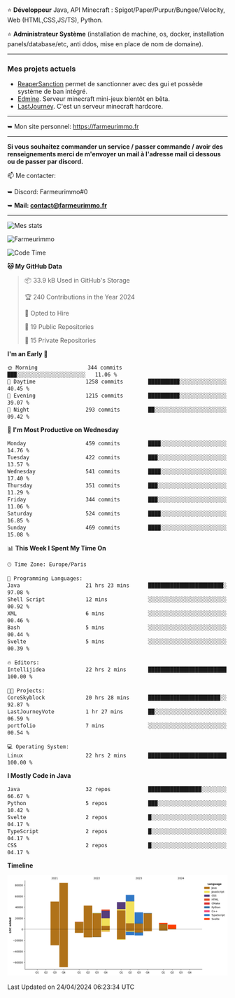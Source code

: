 ⭐ **Développeur** Java, API Minecraft : Spigot/Paper/Purpur/Bungee/Velocity, Web (HTML,CSS,JS/TS), Python.

⭐ **Administrateur Système** (installation de machine, os, docker, installation panels/database/etc, anti ddos, mise en place de nom de domaine).

---

### Mes projets actuels
- [ReaperSanction](https://www.spigotmc.org/resources/reapersanction.89580/) permet de sanctionner avec des gui et possède système de ban intégré.
- [Edmine](https://edmine.net). Serveur minecraft mini-jeux bientôt en bêta.
- [LastJourney](https://lastjourney.fr). C'est un serveur minecraft hardcore.

---

➥ Mon site personnel: https://farmeurimmo.fr

---

**Si vous souhaitez commander un service / passer commande / avoir des renseignements merci de m'envoyer un mail à l'adresse mail ci dessous ou de passer par discord.**

📫 Me contacter:
 
   ➥ Discord: Farmeurimmo#0
   
   ➥ **Mail: contact@farmeurimmo.fr**

---

![Mes stats](https://github-readme-stats.farmeurimmo.fr/api?username=Farmeurimmo&count_private=true&show_icons=true&theme=radical)

<img src="https://komarev.com/ghpvc/?username=Farmeurimmo" alt="Farmeurimmo" />

<!--START_SECTION:waka-->
![Code Time](http://img.shields.io/badge/Code%20Time-1%2C312%20hrs%2011%20mins-blue)

**🐱 My GitHub Data** 

> 📦 33.9 kB Used in GitHub's Storage 
 > 
> 🏆 240 Contributions in the Year 2024
 > 
> 💼 Opted to Hire
 > 
> 📜 19 Public Repositories 
 > 
> 🔑 15 Private Repositories 
 > 
**I'm an Early 🐤** 

```text
🌞 Morning                344 commits         ███░░░░░░░░░░░░░░░░░░░░░░   11.06 % 
🌆 Daytime                1258 commits        ██████████░░░░░░░░░░░░░░░   40.45 % 
🌃 Evening                1215 commits        ██████████░░░░░░░░░░░░░░░   39.07 % 
🌙 Night                  293 commits         ██░░░░░░░░░░░░░░░░░░░░░░░   09.42 % 
```
📅 **I'm Most Productive on Wednesday** 

```text
Monday                   459 commits         ████░░░░░░░░░░░░░░░░░░░░░   14.76 % 
Tuesday                  422 commits         ███░░░░░░░░░░░░░░░░░░░░░░   13.57 % 
Wednesday                541 commits         ████░░░░░░░░░░░░░░░░░░░░░   17.40 % 
Thursday                 351 commits         ███░░░░░░░░░░░░░░░░░░░░░░   11.29 % 
Friday                   344 commits         ███░░░░░░░░░░░░░░░░░░░░░░   11.06 % 
Saturday                 524 commits         ████░░░░░░░░░░░░░░░░░░░░░   16.85 % 
Sunday                   469 commits         ████░░░░░░░░░░░░░░░░░░░░░   15.08 % 
```


📊 **This Week I Spent My Time On** 

```text
🕑︎ Time Zone: Europe/Paris

💬 Programming Languages: 
Java                     21 hrs 23 mins      ████████████████████████░   97.08 % 
Shell Script             12 mins             ░░░░░░░░░░░░░░░░░░░░░░░░░   00.92 % 
XML                      6 mins              ░░░░░░░░░░░░░░░░░░░░░░░░░   00.46 % 
Bash                     5 mins              ░░░░░░░░░░░░░░░░░░░░░░░░░   00.44 % 
Svelte                   5 mins              ░░░░░░░░░░░░░░░░░░░░░░░░░   00.39 % 

🔥 Editors: 
Intellijidea             22 hrs 2 mins       █████████████████████████   100.00 % 

🐱‍💻 Projects: 
CoreSkyblock             20 hrs 28 mins      ███████████████████████░░   92.87 % 
LastJourneyVote          1 hr 27 mins        ██░░░░░░░░░░░░░░░░░░░░░░░   06.59 % 
portfolio                7 mins              ░░░░░░░░░░░░░░░░░░░░░░░░░   00.54 % 

💻 Operating System: 
Linux                    22 hrs 2 mins       █████████████████████████   100.00 % 
```

**I Mostly Code in Java** 

```text
Java                     32 repos            █████████████████░░░░░░░░   66.67 % 
Python                   5 repos             ███░░░░░░░░░░░░░░░░░░░░░░   10.42 % 
Svelte                   2 repos             █░░░░░░░░░░░░░░░░░░░░░░░░   04.17 % 
TypeScript               2 repos             █░░░░░░░░░░░░░░░░░░░░░░░░   04.17 % 
CSS                      2 repos             █░░░░░░░░░░░░░░░░░░░░░░░░   04.17 % 
```



**Timeline**

![Lines of Code chart](https://raw.githubusercontent.com/Farmeurimmo/Farmeurimmo/main/assets/bar_graph.png)


 Last Updated on 24/04/2024 06:23:34 UTC
<!--END_SECTION:waka-->
